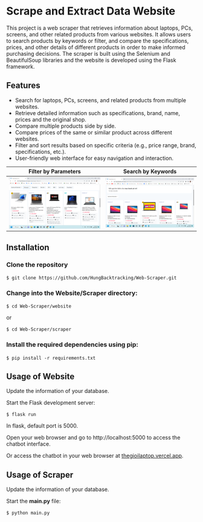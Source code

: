 # Scrape and Extract Data Website

This project is a web scraper that retrieves information about laptops, PCs, screens, and other related products from various websites. It allows users to search products by keywords or filter, and compare the specifications, prices, and other details of different products in order to make informed purchasing decisions. The scraper is built using the Selenium and BeautifulSoup libraries and the website is developed using the Flask framework.

## Features

- Search for laptops, PCs, screens, and related products from multiple websites.
- Retrieve detailed information such as specifications, brand, name, prices and the original shop.
- Compare multiple products side by side.
- Compare prices of the same or similar product across different websites.
- Filter and sort results based on specific criteria (e.g., price range, brand, specifications, etc.).
- User-friendly web interface for easy navigation and interaction.

| Filter by Parameters                                    | Search by Keywords                                   |
|---------------------------------------------------|---------------------------------------------------|
| <img src="./demo/filter.png" width="1000px">     | <img src="./demo/search.png" width="1000px">    |

## Installation

### Clone the repository

```
$ git clone https://github.com/HungBacktracking/Web-Scraper.git
```

### Change into the Website/Scraper directory:

```
$ cd Web-Scraper/website
```

or

```
$ cd Web-Scraper/scraper
```

### Install the required dependencies using pip:

```
$ pip install -r requirements.txt
```

## Usage of Website

Update the information of your database.

Start the Flask development server:

```
$ flask run
```

In flask, default port is 5000.

Open your web browser and go to http://localhost:5000 to access the chatbot interface.

Or access the chatbot in your web browser at [thegioilaptop.vercel.app](https://thegioilaptop.vercel.app/Laptop).

## Usage of Scraper

Update the information of your database.

Start the **main.py** file:

```
$ python main.py
```



